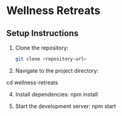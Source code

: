 # Wellness Retreats

## Setup Instructions

1. Clone the repository:
   ```bash
   git clone <repository-url>

2. Navigate to the project directory:
   
cd wellness-retreats

4. Install dependencies:
npm install

5. Start the development server:
npm start

